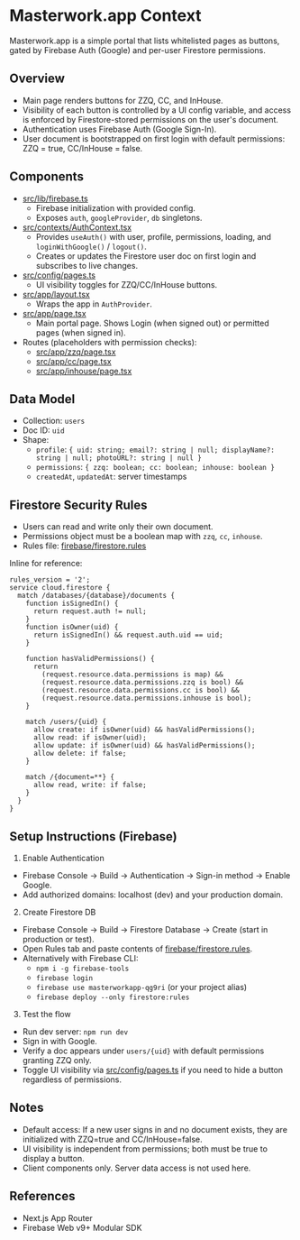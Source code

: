 # Masterwork.app Context

Masterwork.app is a simple portal that lists whitelisted pages as buttons, gated by Firebase Auth (Google) and per-user Firestore permissions.

## Overview
- Main page renders buttons for ZZQ, CC, and InHouse.
- Visibility of each button is controlled by a UI config variable, and access is enforced by Firestore-stored permissions on the user's document.
- Authentication uses Firebase Auth (Google Sign-In).
- User document is bootstrapped on first login with default permissions: ZZQ = true, CC/InHouse = false.

## Components
- [src/lib/firebase.ts](src/lib/firebase.ts)
  - Firebase initialization with provided config.
  - Exposes `auth`, `googleProvider`, `db` singletons.
- [src/contexts/AuthContext.tsx](src/contexts/AuthContext.tsx)
  - Provides `useAuth()` with user, profile, permissions, loading, and `loginWithGoogle()` / `logout()`.
  - Creates or updates the Firestore user doc on first login and subscribes to live changes.
- [src/config/pages.ts](src/config/pages.ts)
  - UI visibility toggles for ZZQ/CC/InHouse buttons.
- [src/app/layout.tsx](src/app/layout.tsx)
  - Wraps the app in `AuthProvider`.
- [src/app/page.tsx](src/app/page.tsx)
  - Main portal page. Shows Login (when signed out) or permitted pages (when signed in).
- Routes (placeholders with permission checks):
  - [src/app/zzq/page.tsx](src/app/zzq/page.tsx)
  - [src/app/cc/page.tsx](src/app/cc/page.tsx)
  - [src/app/inhouse/page.tsx](src/app/inhouse/page.tsx)

## Data Model
- Collection: `users`
- Doc ID: `uid`
- Shape:
  - `profile`: `{ uid: string; email?: string | null; displayName?: string | null; photoURL?: string | null }`
  - `permissions`: `{ zzq: boolean; cc: boolean; inhouse: boolean }`
  - `createdAt`, `updatedAt`: server timestamps

## Firestore Security Rules
- Users can read and write only their own document.
- Permissions object must be a boolean map with `zzq`, `cc`, `inhouse`.
- Rules file: [firebase/firestore.rules](firebase/firestore.rules)

Inline for reference:
```
rules_version = '2';
service cloud.firestore {
  match /databases/{database}/documents {
    function isSignedIn() {
      return request.auth != null;
    }
    function isOwner(uid) {
      return isSignedIn() && request.auth.uid == uid;
    }

    function hasValidPermissions() {
      return
        (request.resource.data.permissions is map) &&
        (request.resource.data.permissions.zzq is bool) &&
        (request.resource.data.permissions.cc is bool) &&
        (request.resource.data.permissions.inhouse is bool);
    }

    match /users/{uid} {
      allow create: if isOwner(uid) && hasValidPermissions();
      allow read: if isOwner(uid);
      allow update: if isOwner(uid) && hasValidPermissions();
      allow delete: if false;
    }

    match /{document=**} {
      allow read, write: if false;
    }
  }
}
```

## Setup Instructions (Firebase)
1) Enable Authentication
- Firebase Console → Build → Authentication → Sign-in method → Enable Google.
- Add authorized domains: localhost (dev) and your production domain.

2) Create Firestore DB
- Firebase Console → Build → Firestore Database → Create (start in production or test).
- Open Rules tab and paste contents of [firebase/firestore.rules](firebase/firestore.rules).
- Alternatively with Firebase CLI:
  - `npm i -g firebase-tools`
  - `firebase login`
  - `firebase use masterworkapp-qg9ri` (or your project alias)
  - `firebase deploy --only firestore:rules`

3) Test the flow
- Run dev server: `npm run dev`
- Sign in with Google.
- Verify a doc appears under `users/{uid}` with default permissions granting ZZQ only.
- Toggle UI visibility via [src/config/pages.ts](src/config/pages.ts) if you need to hide a button regardless of permissions.

## Notes
- Default access: If a new user signs in and no document exists, they are initialized with ZZQ=true and CC/InHouse=false.
- UI visibility is independent from permissions; both must be true to display a button.
- Client components only. Server data access is not used here.

## References
- Next.js App Router
- Firebase Web v9+ Modular SDK
